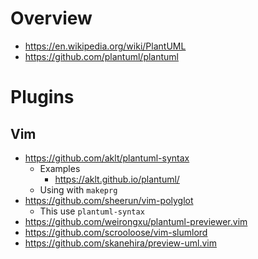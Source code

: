 # Overview

- https://en.wikipedia.org/wiki/PlantUML
- https://github.com/plantuml/plantuml

# Plugins

## Vim

- https://github.com/aklt/plantuml-syntax
    + Examples
        * https://aklt.github.io/plantuml/
    + Using with `makeprg`
- https://github.com/sheerun/vim-polyglot
    + This use `plantuml-syntax`
- https://github.com/weirongxu/plantuml-previewer.vim
- https://github.com/scrooloose/vim-slumlord
- https://github.com/skanehira/preview-uml.vim

